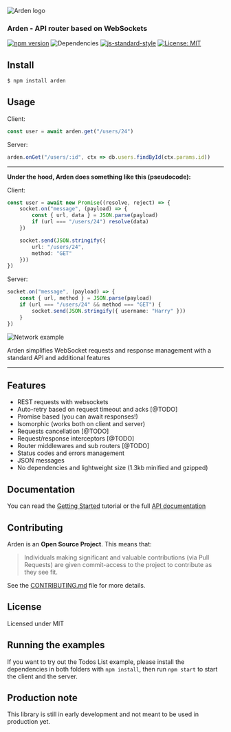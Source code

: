 ![Arden logo](https://i.imgur.com/rxbPy7f.png)

### Arden - API router based on WebSockets

[![npm version](https://badge.fury.io/js/arden.svg)](https://badge.fury.io/js/arden)
![Dependencies](https://img.shields.io/badge/Dependencies-none-darklime.svg)
[![js-standard-style](https://img.shields.io/badge/code%20style-standard-brightgreen.svg?style=flat)](http://standardjs.com/)
[![License: MIT](https://img.shields.io/badge/License-MIT-blue.svg?style=flat)](https://github.com/olton/Metro-UI-CSS/blob/master/LICENSE)

## Install

```bash
$ npm install arden
```

## Usage

Client:
```ts
const user = await arden.get("/users/24")
```

Server:
```ts
arden.onGet("/users/:id", ctx => db.users.findById(ctx.params.id))
```
---

**Under the hood, Arden does something like this (pseudocode):**

Client:
```ts
const user = await new Promise((resolve, reject) => {
    socket.on("message", (payload) => {
        const { url, data } = JSON.parse(payload)
        if (url === "/users/24") resolve(data)
    })

    socket.send(JSON.stringify({ 
        url: "/users/24",
        method: "GET" 
    }))
})
```

Server:
```ts
socket.on("message", (payload) => {
    const { url, method } = JSON.parse(payload)
    if (url === "/users/24" && method === "GET") {
        socket.send(JSON.stringify({ username: "Harry" }))
    }
})
```

![Network example](https://i.imgur.com/OwX94MH.png)

Arden simplifies WebSocket requests and response management with a standard API and additional features


---

## Features

- REST requests with websockets
- Auto-retry based on request timeout and acks [@TODO]
- Promise based (you can await responses!)
- Isomorphic (works both on client and server)
- Requests cancellation [@TODO]
- Request/response interceptors [@TODO]
- Router middlewares and sub routers [@TODO]
- Status codes and errors management
- JSON messages
- No dependencies and lightweight size (1.3kb minified and gzipped)

## Documentation

You can read the [Getting Started](./docs/GETTING_STARTED.md) tutorial or the full [API documentation](./docs/LATEST.md)

## Contributing

Arden is an **Open Source Project**. This means that:

> Individuals making significant and valuable contributions (via Pull Requests) are given commit-access to the project to contribute as they see fit.

See the [CONTRIBUTING.md](./CONTRIBUTING.md) file for more details.

## License

Licensed under MIT

## Running the examples

If you want to try out the Todos List example, please install the dependencies in both folders with `npm install`, then run `npm start` to start the client and the server.

## Production note

This library is still in early development and not meant to be used in production yet.
